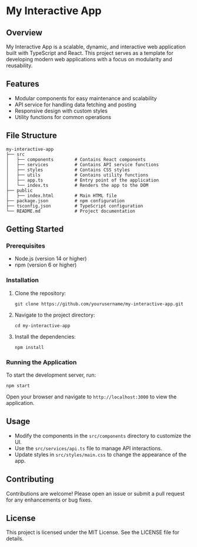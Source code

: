 # My Interactive App

## Overview
My Interactive App is a scalable, dynamic, and interactive web application built with TypeScript and React. This project serves as a template for developing modern web applications with a focus on modularity and reusability.

## Features
- Modular components for easy maintenance and scalability
- API service for handling data fetching and posting
- Responsive design with custom styles
- Utility functions for common operations

## File Structure
```
my-interactive-app
├── src
│   ├── components        # Contains React components
│   ├── services          # Contains API service functions
│   ├── styles            # Contains CSS styles
│   ├── utils             # Contains utility functions
│   ├── app.ts            # Entry point of the application
│   └── index.ts          # Renders the app to the DOM
├── public
│   ├── index.html        # Main HTML file
├── package.json          # npm configuration
├── tsconfig.json         # TypeScript configuration
└── README.md             # Project documentation
```

## Getting Started

### Prerequisites
- Node.js (version 14 or higher)
- npm (version 6 or higher)

### Installation
1. Clone the repository:
   ```
   git clone https://github.com/yourusername/my-interactive-app.git
   ```
2. Navigate to the project directory:
   ```
   cd my-interactive-app
   ```
3. Install the dependencies:
   ```
   npm install
   ```

### Running the Application
To start the development server, run:
```
npm start
```
Open your browser and navigate to `http://localhost:3000` to view the application.

## Usage
- Modify the components in the `src/components` directory to customize the UI.
- Use the `src/services/api.ts` file to manage API interactions.
- Update styles in `src/styles/main.css` to change the appearance of the app.

## Contributing
Contributions are welcome! Please open an issue or submit a pull request for any enhancements or bug fixes.

## License
This project is licensed under the MIT License. See the LICENSE file for details.